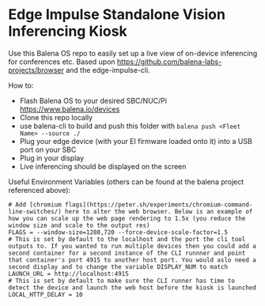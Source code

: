 # Edge Impulse Standalone Vision Inferencing Kiosk
Use this Balena OS repo to easily set up a live view of on-device inferencing for conferences etc. Based upon https://github.com/balena-labs-projects/browser and the edge-impulse-cli.

How to:
- Flash Balena OS to your desired SBC/NUC/Pi https://www.balena.io/devices
- Clone this repo locally
- use balena-cli to build and push this folder with ```balena push <Fleet Name> --source ./```
- Plug your edge device (with your EI firmware loaded onto it) into a USB port on your SBC
- Plug in your display
- Live inferencing should be displayed on the screen

Useful Environment Variables (others can be found at the balena project referenced above):
```
# Add [chromium flags](https://peter.sh/experiments/chromium-command-line-switches/) here to alter the web browser. Below is an example of how you can scale up the web page rendering to 1.5x (you reduce the window size and scale to the output res) 
FLAGS = --window-size=1280,720 --force-device-scale-factor=1.5
# This is set by default to the localhost and the port the cli tool outputs to. If you wanted to run multiple devices then you could add a second container for a second instance of the CLI runnner and point that container's port 4915 to another host port. You would aslo need a second display and to change the variable DISPLAY_NUM to match 
LAUNCH_URL = http://localhost:4915
# This is set by default to make sure the CLI runner has time to detect the device and launch the web host before the kiosk is launched
LOCAL_HTTP_DELAY = 10
```